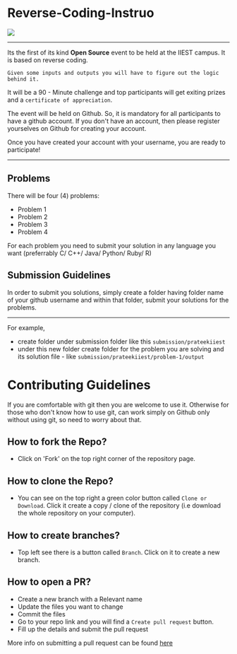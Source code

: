 # Reverse-Coding-Instruo


![](https://raw.githubusercontent.com/Shibpur-Open-Source-Community/Reverse-Coding-Instruo/master/reverse%20coding-01.png)



-------------------------------------------------------------------


Its the first of its kind **Open Source** event to be held at the IIEST campus. It is based on reverse coding.


`Given some inputs and outputs you will have to figure out the logic behind it.`
  
It will be a 90 - Minute challenge and top participants will get exiting prizes and a `certificate of appreciation`.

The event will be held on Github. So, it is mandatory for all participants to have a github account.
If you don't have an account, then please register yourselves on Github for creating your account.

Once you have created your account with your username, you are ready to participate!


-------------------------------------------

## Problems
There will be four (4) problems:

* Problem 1
* Problem 2
* Problem 3
* Problem 4

For each problem you need to submit your solution in any language you want (preferrably C/ C++/ Java/ Python/ Ruby/ R)

## Submission Guidelines

In order to submit you solutions, simply create a folder having folder name of your github username and within that folder, submit your solutions for the problems.

-----------------------------------------------

For example,

* create folder under submission folder like this `submission/prateekiiest`
* under this new folder create  folder for the problem you are solving and its solution file - like `submission/prateekiiest/problem-1/output`
  
# Contributing Guidelines


If you are comfortable with git then you are welcome to use it. Otherwise for those who don't know how to use git, can work simply on Github only without using git, so need to worry about that.

## How to fork the Repo?
* Click on 'Fork' on the top right corner of the repository page.

## How to clone the Repo?
* You can see on the top right a green color button called `Clone or Download`. Click it create a copy / clone of the repository (i.e download the whole repository on your computer).

## How to create branches?
* Top left see there is a button called `Branch`. Click on it to create a new branch.

## How to open a PR?
* Create a new branch with a Relevant name
* Update the files you want to change
* Commit the files
* Go to your repo link and you will find a `Create pull request` button.
* Fill up the details and submit the pull request

More info on submitting a pull request can be found [here](https://help.github.com/articles/creating-a-pull-request/)


